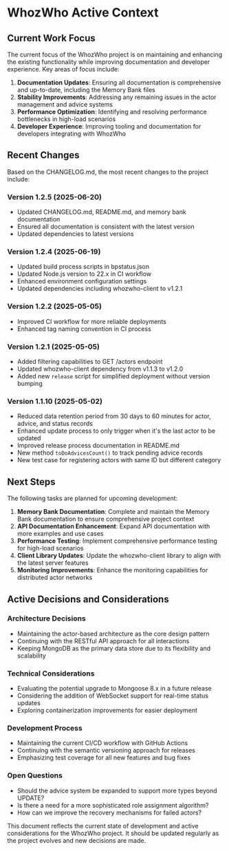 # WhozWho Active Context

## Current Work Focus

The current focus of the WhozWho project is on maintaining and enhancing the existing functionality while improving documentation and developer experience. Key areas of focus include:

1. **Documentation Updates**: Ensuring all documentation is comprehensive and up-to-date, including the Memory Bank files
2. **Stability Improvements**: Addressing any remaining issues in the actor management and advice systems
3. **Performance Optimization**: Identifying and resolving performance bottlenecks in high-load scenarios
4. **Developer Experience**: Improving tooling and documentation for developers integrating with WhozWho

## Recent Changes

Based on the CHANGELOG.md, the most recent changes to the project include:

### Version 1.2.5 (2025-06-20)
- Updated CHANGELOG.md, README.md, and memory bank documentation
- Ensured all documentation is consistent with the latest version
- Updated dependencies to latest versions

### Version 1.2.4 (2025-06-19)
- Updated build process scripts in bpstatus.json
- Updated Node.js version to 22.x in CI workflow
- Enhanced environment configuration settings
- Updated dependencies including whozwho-client to v1.2.1

### Version 1.2.2 (2025-05-05)
- Improved CI workflow for more reliable deployments
- Enhanced tag naming convention in CI process

### Version 1.2.1 (2025-05-05)
- Added filtering capabilities to GET /actors endpoint
- Updated whozwho-client dependency from v1.1.3 to v1.2.0
- Added new `release` script for simplified deployment without version bumping

### Version 1.1.10 (2025-05-02)
- Reduced data retention period from 30 days to 60 minutes for actor, advice, and status records
- Enhanced update process to only trigger when it's the last actor to be updated
- Improved release process documentation in README.md
- New method `toDoAdvicesCount()` to track pending advice records
- New test case for registering actors with same ID but different category

## Next Steps

The following tasks are planned for upcoming development:

1. **Memory Bank Documentation**: Complete and maintain the Memory Bank documentation to ensure comprehensive project context
2. **API Documentation Enhancement**: Expand API documentation with more examples and use cases
3. **Performance Testing**: Implement comprehensive performance testing for high-load scenarios
4. **Client Library Updates**: Update the whozwho-client library to align with the latest server features
5. **Monitoring Improvements**: Enhance the monitoring capabilities for distributed actor networks

## Active Decisions and Considerations

### Architecture Decisions
- Maintaining the actor-based architecture as the core design pattern
- Continuing with the RESTful API approach for all interactions
- Keeping MongoDB as the primary data store due to its flexibility and scalability

### Technical Considerations
- Evaluating the potential upgrade to Mongoose 8.x in a future release
- Considering the addition of WebSocket support for real-time status updates
- Exploring containerization improvements for easier deployment

### Development Process
- Maintaining the current CI/CD workflow with GitHub Actions
- Continuing with the semantic versioning approach for releases
- Emphasizing test coverage for all new features and bug fixes

### Open Questions
- Should the advice system be expanded to support more types beyond UPDATE?
- Is there a need for a more sophisticated role assignment algorithm?
- How can we improve the recovery mechanisms for failed actors?

This document reflects the current state of development and active considerations for the WhozWho project. It should be updated regularly as the project evolves and new decisions are made.
